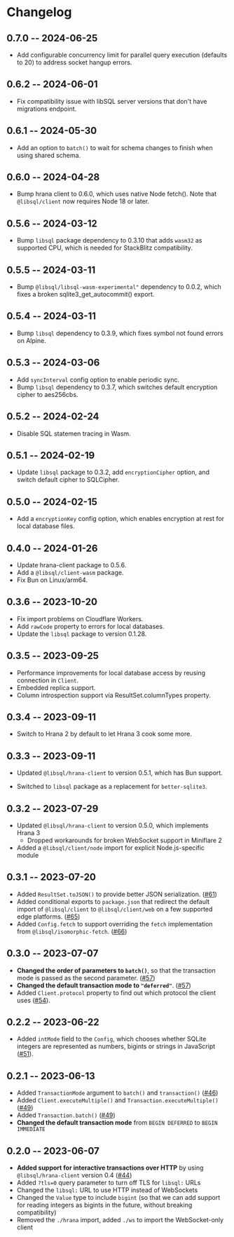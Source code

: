 # Changelog

## 0.7.0 -- 2024-06-25

-   Add configurable concurrency limit for parallel query execution
    (defaults to 20) to address socket hangup errors.

## 0.6.2 -- 2024-06-01

-   Fix compatibility issue with libSQL server versions that don't have migrations endpoint.

## 0.6.1 -- 2024-05-30

-   Add an option to `batch()` to wait for schema changes to finish when using shared schema.

## 0.6.0 -- 2024-04-28

-   Bump hrana client to 0.6.0, which uses native Node fetch(). Note that
    `@libsql/client` now requires Node 18 or later.

## 0.5.6 -- 2024-03-12

-   Bump `libsql` package dependency to 0.3.10 that adds `wasm32` as
    supported CPU, which is needed for StackBlitz compatibility.

## 0.5.5 -- 2024-03-11

-   Bump `@libsql/libsql-wasm-experimental"` dependency to 0.0.2, which
    fixes a broken sqlite3_get_autocommit() export.

## 0.5.4 -- 2024-03-11

-   Bump `libsql` dependency to 0.3.9, which fixes symbol not found errors on Alpine.

## 0.5.3 -- 2024-03-06

-   Add `syncInterval` config option to enable periodic sync.
-   Bump `libsql` dependency to 0.3.7, which switches default encryption cipher to aes256cbs.

## 0.5.2 -- 2024-02-24

-   Disable SQL statemen tracing in Wasm.

## 0.5.1 -- 2024-02-19

-   Update `libsql` package to 0.3.2, add `encryptionCipher` option, and switch default cipher to SQLCipher.

## 0.5.0 -- 2024-02-15

-   Add a `encryptionKey` config option, which enables encryption at rest for local database files.

## 0.4.0 -- 2024-01-26

-   Update hrana-client package to 0.5.6.
-   Add a `@libsql/client-wasm` package.
-   Fix Bun on Linux/arm64.

## 0.3.6 -- 2023-10-20

-   Fix import problems on Cloudflare Workers.
-   Add `rawCode` property to errors for local databases.
-   Update the `libsql` package to version 0.1.28.

## 0.3.5 -- 2023-09-25

-   Performance improvements for local database access by reusing connection in `Client`.
-   Embedded replica support.
-   Column introspection support via ResultSet.columnTypes property.

## 0.3.4 -- 2023-09-11

-   Switch to Hrana 2 by default to let Hrana 3 cook some more.

## 0.3.3 -- 2023-09-11

-   Updated `@libsql/hrana-client` to version 0.5.1, which has Bun support.

-   Switched to `libsql` package as a replacement for `better-sqlite3`.

## 0.3.2 -- 2023-07-29

-   Updated `@libsql/hrana-client` to version 0.5.0, which implements Hrana 3
    -   Dropped workarounds for broken WebSocket support in Miniflare 2
-   Added a `@libsql/client/node` import for explicit Node.js-specific module

## 0.3.1 -- 2023-07-20

-   Added `ResultSet.toJSON()` to provide better JSON serialization. ([#61](https://github.com/libsql/libsql-client-ts/pull/61))
-   Added conditional exports to `package.json` that redirect the default import of `@libsql/client` to `@libsql/client/web` on a few supported edge platforms. ([#65](https://github.com/libsql/libsql-client-ts/pull/65))
-   Added `Config.fetch` to support overriding the `fetch` implementation from `@libsql/isomorphic-fetch`. ([#66](https://github.com/libsql/libsql-client-ts/pull/66))

## 0.3.0 -- 2023-07-07

-   **Changed the order of parameters to `batch()`**, so that the transaction mode is passed as the second parameter. ([#57](https://github.com/libsql/libsql-client-ts/pull/57))
-   **Changed the default transaction mode to `"deferred"`**. ([#57](https://github.com/libsql/libsql-client-ts/pull/57))
-   Added `Client.protocol` property to find out which protocol the client uses ([#54](https://github.com/libsql/libsql-client-ts/pull/54)).

## 0.2.2 -- 2023-06-22

-   Added `intMode` field to the `Config`, which chooses whether SQLite integers are represented as numbers, bigints or strings in JavaScript ([#51](https://github.com/libsql/libsql-client-ts/pull/51)).

## 0.2.1 -- 2023-06-13

-   Added `TransactionMode` argument to `batch()` and `transaction()` ([#46](https://github.com/libsql/libsql-client-ts/pull/46))
-   Added `Client.executeMultiple()` and `Transaction.executeMultiple()` ([#49](https://github.com/libsql/libsql-client-ts/pull/49))
-   Added `Transaction.batch()` ([#49](https://github.com/libsql/libsql-client-ts/pull/49))
-   **Changed the default transaction mode** from `BEGIN DEFERRED` to `BEGIN IMMEDIATE`

## 0.2.0 -- 2023-06-07

-   **Added support for interactive transactions over HTTP** by using `@libsql/hrana-client` version 0.4 ([#44](https://github.com/libsql/libsql-client-ts/pull/44))
-   Added `?tls=0` query parameter to turn off TLS for `libsql:` URLs
-   Changed the `libsql:` URL to use HTTP instead of WebSockets
-   Changed the `Value` type to include `bigint` (so that we can add support for reading integers as bigints in the future, without breaking compatibility)
-   Removed the `./hrana` import, added `./ws` to import the WebSocket-only client
